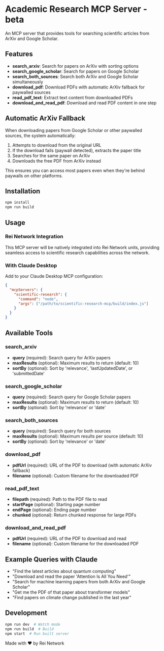 # Academic Research MCP Server - beta

An MCP server that provides tools for searching scientific articles from ArXiv and Google Scholar.

## Features

- **search_arxiv**: Search for papers on ArXiv with sorting options
- **search_google_scholar**: Search for papers on Google Scholar  
- **search_both_sources**: Search both ArXiv and Google Scholar simultaneously
- **download_pdf**: Download PDFs with automatic ArXiv fallback for paywalled sources
- **read_pdf_text**: Extract text content from downloaded PDFs
- **download_and_read_pdf**: Download and read PDF content in one step

## Automatic ArXiv Fallback

When downloading papers from Google Scholar or other paywalled sources, the system automatically:
1. Attempts to download from the original URL
2. If the download fails (paywall detected), extracts the paper title
3. Searches for the same paper on ArXiv
4. Downloads the free PDF from ArXiv instead

This ensures you can access most papers even when they're behind paywalls on other platforms.

## Installation

```bash
npm install
npm run build
```

## Usage

### Rei Network Integration

This MCP server will be natively integrated into Rei Network units, providing seamless access to scientific research capabilities across the network.

### With Claude Desktop

Add to your Claude Desktop MCP configuration:

```json
{
  "mcpServers": {
    "scientific-research": {
      "command": "node",
      "args": ["/path/to/scientific-research-mcp/build/index.js"]
    }
  }
}
```

## Available Tools

### search_arxiv
- **query** (required): Search query for ArXiv papers
- **maxResults** (optional): Maximum results to return (default: 10)
- **sortBy** (optional): Sort by 'relevance', 'lastUpdatedDate', or 'submittedDate'

### search_google_scholar  
- **query** (required): Search query for Google Scholar papers
- **maxResults** (optional): Maximum results to return (default: 10)
- **sortBy** (optional): Sort by 'relevance' or 'date'

### search_both_sources
- **query** (required): Search query for both sources
- **maxResults** (optional): Maximum results per source (default: 10)
- **sortBy** (optional): Sort by 'relevance' or 'date'

### download_pdf
- **pdfUrl** (required): URL of the PDF to download (with automatic ArXiv fallback)
- **filename** (optional): Custom filename for the downloaded PDF

### read_pdf_text
- **filepath** (required): Path to the PDF file to read
- **startPage** (optional): Starting page number
- **endPage** (optional): Ending page number
- **chunked** (optional): Return chunked response for large PDFs

### download_and_read_pdf
- **pdfUrl** (required): URL of the PDF to download and read
- **filename** (optional): Custom filename for the downloaded PDF

## Example Queries with Claude

- "Find the latest articles about quantum computing"
- "Download and read the paper 'Attention Is All You Need'"
- "Search for machine learning papers from both ArXiv and Google Scholar"
- "Get me the PDF of that paper about transformer models"
- "Find papers on climate change published in the last year"



## Development

```bash
npm run dev  # Watch mode
npm run build  # Build
npm start  # Run built server
```

Made with ❤️ by Rei Network
